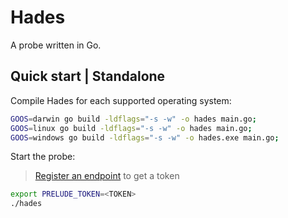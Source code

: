 # Hades

A probe written in Go.


## Quick start | Standalone

Compile Hades for each supported operating system:
```bash
GOOS=darwin go build -ldflags="-s -w" -o hades main.go;
GOOS=linux go build -ldflags="-s -w" -o hades main.go;
GOOS=windows go build -ldflags="-s -w" -o hades.exe main.go;
```

Start the probe:

> [Register an endpoint](https://docs.preludesecurity.com/docs/probes#registering-endpoints) to get a token

```bash
export PRELUDE_TOKEN=<TOKEN>
./hades
```
